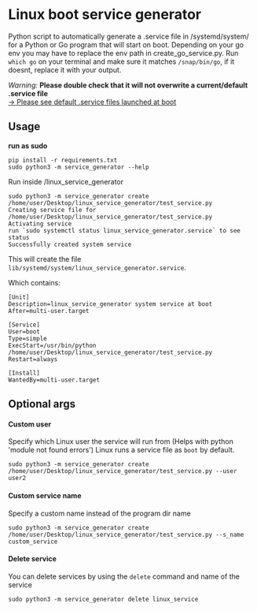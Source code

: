 # Linux boot service generator

Python script to automatically generate a .service file in /systemd/system/ for a Python or Go program that will start on boot.
Depending on your go env you may have to replace the env path in create_go_service.py. Run `which go` on your terminal and 
make sure it matches `/snap/bin/go`, if it doesnt, replace it with your output.

*Warning:* **Please double check that it will not overwrite a current/default .service file** \
[-> Please see default .service files launched at boot](https://www.cyberciti.biz/faq/linux-default-services-which-are-enabled-at-boot/)

## Usage
**run as sudo**
```commandline
pip install -r requirements.txt
sudo python3 -m service_generator --help
```

Run inside /linux_service_generator
```commandline
sudo python3 -m service_generator create /home/user/Desktop/linux_service_generator/test_service.py
Creating service file for /home/user/Desktop/linux_service_generator/test_service.py
Activating service
run `sudo systemctl status linux_service_generator.service` to see status
Successfully created system service
```
This will create the file `lib/systemd/system/linux_service_generator.service`.

Which contains:
```commandline
[Unit]
Description=linux_service_generator system service at boot
After=multi-user.target

[Service]
User=boot
Type=simple
ExecStart=/usr/bin/python /home/user/Desktop/linux_service_generator/test_service.py
Restart=always

[Install]
WantedBy=multi-user.target
```

## Optional args
#### Custom user
Specify which Linux user the service will run from (Helps with python 'module not found errors') Linux runs a service file as `boot` by default.
```commandline
sudo python3 -m service_generator create /home/user/Desktop/linux_service_generator/test_service.py --user user2
```
#### Custom service name
Specify a custom name instead of the program dir name
```commandline
sudo python3 -m service_generator create /home/user/Desktop/linux_service_generator/test_service.py --s_name custom_service
```

#### Delete service
You can delete services by using the `delete` command and name of the service
```commandline
sudo python3 -m service_generator delete linux_service
```
